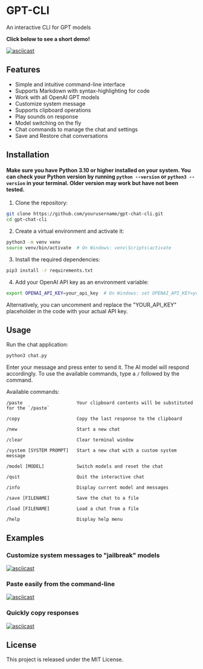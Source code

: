 # GPT-CLI
An interactive CLI for GPT models

**Click below to see a short demo!**

[![asciicast](https://asciinema.org/a/572801.svg)](https://asciinema.org/a/572801)

## Features
* Simple and intuitive command-line interface
* Supports Markdown with syntax-highlighting for code
* Work with all OpenAI GPT models
* Customize system message
* Supports clipboard operations
* Play sounds on response
* Model switching on the fly
* Chat commands to manage the chat and settings
* Save and Restore chat conversations

## Installation

#### Make sure you have Python 3.10 or higher installed on your system. You can check your Python version by running `python --version` or `python3 --version` in your terminal. Older version may work but have not been tested.

1. Clone the repository:
```bash
git clone https://github.com/yourusername/gpt-chat-cli.git
cd gpt-chat-cli
```

2. Create a virtual environment and activate it:
```bash
python3 -m venv venv
source venv/bin/activate  # On Windows: venv\Scripts\activate
```

3. Install the required dependencies:
```bash
pip3 install -r requirements.txt
```

4. Add your OpenAI API key as an environment variable:
```bash
export OPENAI_API_KEY=your_api_key  # On Windows: set OPENAI_API_KEY=your_api_key
```

Alternatively, you can uncomment and replace the "YOUR_API_KEY" placeholder in the code with your actual API key.

## Usage
Run the chat application:
```bash
python3 chat.py
```

Enter your message and press enter to send it. The AI model will respond accordingly. To use the available commands, type a `/` followed by the command.

Available commands:
```
/paste                    Your clipboard contents will be substituted for the `/paste`

/copy                     Copy the last response to the clipboard

/new                      Start a new chat

/clear                    Clear terminal window

/system [SYSTEM PROMPT]   Start a new chat with a custom system message

/model [MODEL]            Switch models and reset the chat

/quit                     Quit the interactive chat

/info                     Display current model and messages

/save [FILENAME]          Save the chat to a file

/load [FILENAME]          Load a chat from a file

/help                     Display help menu
```


## Examples


### Customize system messages to "jailbreak" models

[![asciicast](https://asciinema.org/a/iQHmpE9qKKeJ0lWphlwUEI4VE.svg)](https://asciinema.org/a/iQHmpE9qKKeJ0lWphlwUEI4VE)


### Paste easily from the command-line

[![asciicast](https://asciinema.org/a/GQPq0nWtGyF9uXGiJ6MMGhQMX.svg)](https://asciinema.org/a/GQPq0nWtGyF9uXGiJ6MMGhQMX)

### Quickly copy responses

[![asciicast](https://asciinema.org/a/SHTVLa7xUjF94kTpTJPAochG2.svg)](https://asciinema.org/a/SHTVLa7xUjF94kTpTJPAochG2)

## License
This project is released under the MIT License.
